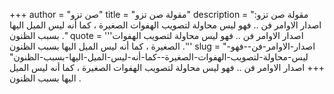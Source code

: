 +++
author = "صن تزو"
title = "مقولة صن تزو"
description = "مقولة صن تزو: اصدار الاوامر فن .. فهو ليس محاولة لتصويب الهفوات الصغيرة ، كما أنه ليس الميل اليها بسبب الظنون ."
quote = '''اصدار الاوامر فن .. فهو ليس محاولة لتصويب الهفوات الصغيرة ، كما أنه ليس الميل اليها بسبب الظنون .'''
slug = "اصدار-الاوامر-فن--فهو-ليس-محاولة-لتصويب-الهفوات-الصغيرة--كما-أنه-ليس-الميل-اليها-بسبب-الظنون"
+++
اصدار الاوامر فن .. فهو ليس محاولة لتصويب الهفوات الصغيرة ، كما أنه ليس الميل اليها بسبب الظنون .
